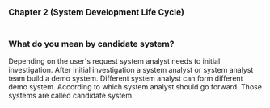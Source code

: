 ### Chapter 2 (System Development Life Cycle)

### **<br/>What do you mean by candidate system?**

Depending on the user's request system analyst needs to initial investigation. After initial investigation a system analyst or system analyst team build a demo system. Different system analyst can form different demo system. According to which system analyst should go forward. Those systems are called candidate system.

